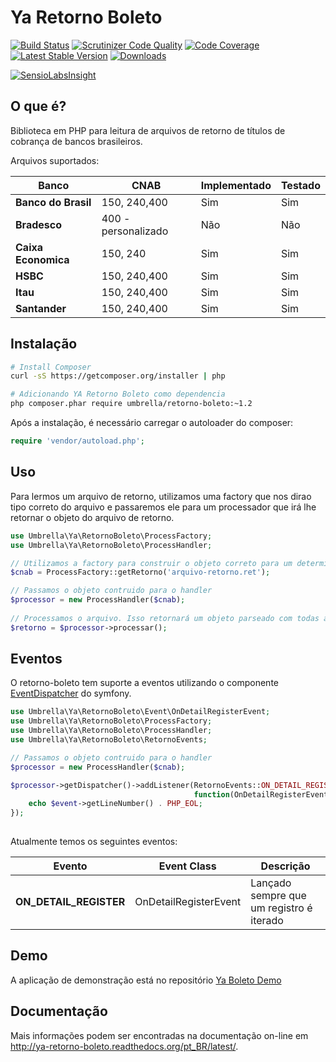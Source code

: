 # Ya Retorno Boleto

[![Build Status](http://img.shields.io/travis/umbrellaTech/ya-retorno-boleto.svg?style=flat-square)](https://travis-ci.org/umbrellaTech/ya-retorno-boleto)
[![Scrutinizer Code Quality](http://img.shields.io/scrutinizer/g/umbrellaTech/ya-retorno-boleto.svg?style=flat-square)](https://scrutinizer-ci.com/g/umbrellaTech/ya-retorno-boleto/)
[![Code Coverage](http://img.shields.io/scrutinizer/coverage/g/umbrellaTech/ya-retorno-boleto.svg?style=flat-square)](https://scrutinizer-ci.com/g/umbrellaTech/ya-retorno-boleto/)
[![Latest Stable Version](http://img.shields.io/packagist/v/umbrella/retorno-boleto.svg?style=flat-square)](https://packagist.org/packages/umbrella/retorno-boleto)
[![Downloads](https://img.shields.io/packagist/dt/umbrella/retorno-boleto.svg?style=flat-square)](https://packagist.org/packages/umbrella/retorno-boleto)


[![SensioLabsInsight](https://insight.sensiolabs.com/projects/ef6e9331-a2ad-4a22-bc43-1dd7c28ae086/small.png)](https://insight.sensiolabs.com/projects/ef6e9331-a2ad-4a22-bc43-1dd7c28ae086)

O que é?
---
Biblioteca em PHP para leitura de arquivos de retorno de títulos de cobrança de bancos brasileiros.

Arquivos suportados:

| **Banco**           |  **CNAB**                | **Implementado**   | **Testado**   |
|---------------------|--------------------------|--------------------|---------------|
| **Banco do Brasil** | 150, 240,400             | Sim                | Sim           |
| **Bradesco**        | 400 - personalizado      | Não                | Não           |
| **Caixa Economica** | 150, 240                 | Sim                | Sim           |
| **HSBC**            | 150, 240,400             | Sim                | Sim           |
| **Itau**            | 150, 240,400             | Sim                | Sim           |
| **Santander**       | 150, 240,400             | Sim                | Sim           |

Instalação
----------

```bash
# Install Composer
curl -sS https://getcomposer.org/installer | php

# Adicionando YA Retorno Boleto como dependencia
php composer.phar require umbrella/retorno-boleto:~1.2
``` 

Após a instalação, é necessário carregar o autoloader do composer:

```php
require 'vendor/autoload.php';
```

Uso
----------

Para lermos um arquivo de retorno, utilizamos uma factory que nos dirao tipo correto do arquivo e passaremos ele para um processador que irá lhe retornar o objeto do arquivo de retorno.

```php
use Umbrella\Ya\RetornoBoleto\ProcessFactory;
use Umbrella\Ya\RetornoBoleto\ProcessHandler;

// Utilizamos a factory para construir o objeto correto para um determinado arquivo de retorno
$cnab = ProcessFactory::getRetorno('arquivo-retorno.ret');

// Passamos o objeto contruido para o handler
$processor = new ProcessHandler($cnab);
  
// Processamos o arquivo. Isso retornará um objeto parseado com todas as propriedades do arquvio.
$retorno = $processor->processar();
```

Eventos
----------

O retorno-boleto tem suporte a eventos utilizando o componente [EventDispatcher](http://symfony.com/doc/current/components/event_dispatcher/introduction.html) do symfony.

```php
use Umbrella\Ya\RetornoBoleto\Event\OnDetailRegisterEvent;
use Umbrella\Ya\RetornoBoleto\ProcessFactory;
use Umbrella\Ya\RetornoBoleto\ProcessHandler;
use Umbrella\Ya\RetornoBoleto\RetornoEvents;

// Passamos o objeto contruido para o handler
$processor = new ProcessHandler($cnab);

$processor->getDispatcher()->addListener(RetornoEvents::ON_DETAIL_REGISTER,
                                         function(OnDetailRegisterEvent $event) use($self, &$count) {
    echo $event->getLineNumber() . PHP_EOL;
});
        
```

Atualmente temos os seguintes eventos:

| **Evento**             |  **Event Class**         | **Descrição**                            |
|------------------------|--------------------------|------------------------------------------|
| **ON_DETAIL_REGISTER** | OnDetailRegisterEvent    | Lançado sempre que um registro é iterado | 


Demo
----------

A aplicação de demonstração está no repositório [Ya Boleto Demo](https://github.com/umbrellaTech/ya-boleto-demo)

Documentação
----------

Mais informações podem ser encontradas na documentação on-line em http://ya-retorno-boleto.readthedocs.org/pt_BR/latest/.
